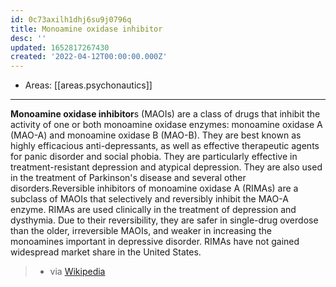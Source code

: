 ```yaml
---
id: 0c73axilh1dhj6su9j0796q
title: Monoamine oxidase inhibitor
desc: ''
updated: 1652817267430
created: '2022-04-12T00:00:00.000Z'
---
```


- Areas: [[areas.psychonautics]]

---

**Monoamine oxidase inhibitor**s (MAOIs) are a class of drugs that inhibit the activity of one or both monoamine oxidase enzymes: monoamine oxidase A (MAO-A) and monoamine oxidase B (MAO-B). They are best known as highly efficacious anti-depressants, as well as effective therapeutic agents for panic disorder and social phobia. They are particularly effective in treatment-resistant depression and atypical depression. They are also used in the treatment of Parkinson's disease and several other disorders.Reversible inhibitors of monoamine oxidase A (RIMAs) are a subclass of MAOIs that selectively and reversibly inhibit the MAO-A enzyme. RIMAs are used clinically in the treatment of depression and dysthymia. Due to their reversibility, they are safer in single-drug overdose than the older, irreversible MAOIs, and weaker in increasing the monoamines important in depressive disorder. RIMAs have not gained widespread market share in the United States.

> - via [Wikipedia](https://en.wikipedia.org/wiki/Monoamine%20oxidase%20inhibitor)

